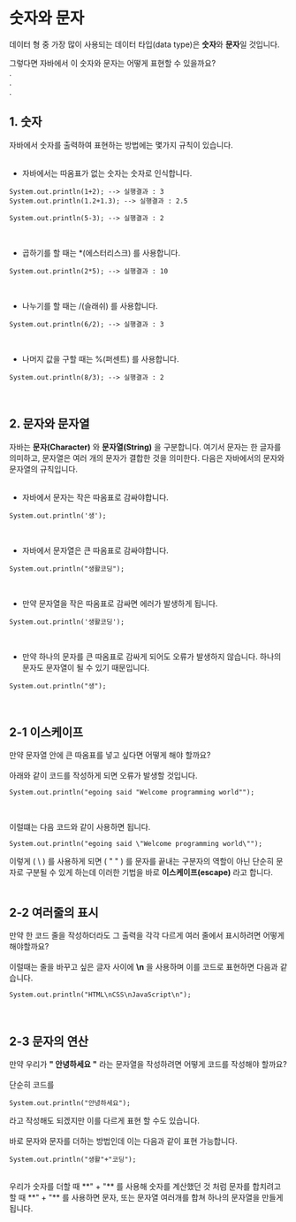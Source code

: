# **숫자와 문자**
데이터 형 중 가장 많이 사용되는 데이터 타입(data type)은 **숫자**와 **문자**일 것입니다.

그렇다면 자바에서 이 숫자와 문자는 어떻게 표현할 수 있을까요?  
.  
.  
.  
## **1. 숫자**
자바에서 숫자를 출력하여 표현하는 방법에는 몇가지 규칙이 있습니다.
<br><br>
- 자바에서는 따옴표가 없는 숫자는 숫자로 인식합니다.  

```
System.out.println(1+2); --> 실행결과 : 3
System.out.println(1.2+1.3); --> 실행결과 : 2.5

System.out.println(5-3); --> 실행결과 : 2 
```
<br>

- 곱하기를 할 때는 *(에스터리스크) 를 사용합니다.  
```
System.out.println(2*5); --> 실행결과 : 10 
```
<br>

- 나누기를 할 때는 /(슬래쉬) 를 사용합니다.  
```
System.out.println(6/2); --> 실행결과 : 3 
```
<br>

- 나머지 값을 구할 때는 %(퍼센트) 를 사용합니다.  
```
System.out.println(8/3); --> 실행결과 : 2 
```
<br>

## **2. 문자와 문자열**
자바는 **문자(Character)** 와 **문자열(String)** 을 구분합니다. 여기서 문자는 한 글자를 의미하고, 문자열은 여러 개의 문자가 결합한 것을 의미한다. 다음은 자바에서의 문자와 문자열의 규칙입니다. 
<br><br> 
- 자바에서 문자는 작은 따옴표로 감싸야합니다.   
```
System.out.println('생');
``` 
<br>

- 자바에서 문자열은 큰 따옴표로 감싸야합니다.  
```
System.out.println("생활코딩");
``` 
<br>

- 만약 문자열을 작은 따옴표로 감싸면 에러가 발생하게 됩니다.  
```
System.out.println('생활코딩');
``` 
<br>

- 만약 하나의 문자를 큰 따옴표로 감싸게 되어도 오류가 발생하지 않습니다. 하나의 문자도 문자열이 될 수 있기 때문입니다.  
```
System.out.println("생");
``` 
<br>

## **2-1 이스케이프**
만약 문자열 안에 큰 따옴표를 넣고 싶다면 어떻게 해야 할까요?  <br><br>
아래와 같이 코드를 작성하게 되면 오류가 발생할 것입니다.
```
System.out.println("egoing said "Welcome programming world"");
```
<br>

이럴떄는 다음 코드와 같이 사용하면 됩니다.
```
System.out.println("egoing said \"Welcome programming world\"");
```
이렇게 ( \ ) 를 사용하게 되면 ( " " ) 를 문자를 끝내는 구분자의 역할이 아닌 단순히 문자로 구분될 수 있게 하는데 이러한 기법을 바로 **이스케이프(escape)** 라고 합니다.
<br><br>

## **2-2 여러줄의 표시**
만약 한 코드 줄을 작성하더라도 그 출력을 각각 다르게 여러 줄에서 표시하려면 어떻게 해야할까요? <br><br>
이럴때는 줄을 바꾸고 싶은 글자 사이에 **\n** 을 사용하며 이를 코드로 표현하면 다음과 같습니다.  
```
System.out.println("HTML\nCSS\nJavaScript\n");
```
<br>

## **2-3 문자의 연산**
만약 우리가 **" 안녕하세요 "** 라는 문자열을 작성하려면 어떻게 코드를 작성해야 할까요? <br><br>
단순히 코드를  
```
System.out.println("안녕하세요");
```
라고 작성해도 되겠지만 이를 다르게 표현 할 수도 있습니다. <br><br>
바로 문자와 문자를 더하는 방법인데 이는 다음과 같이 표현 가능합니다.  
```
System.out.println("생활"+"코딩");
``` 
<br>
우리가 숫자를 더할 때 **" + "** 를 사용해 숫자를 계산했던 것 처럼 문자를 합치려고 할 때 **" + "** 를 사용하면 문자, 또는 문자열 여러개를 합쳐 하나의 문자열을 만들게 됩니다.